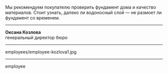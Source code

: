 Мы рекомендуем покупателю проверить фундамент дома и&nbsp;качество материалов. Стоит узнать, далеко&nbsp;ли водоносный слой&nbsp;— не&nbsp;размоет&nbsp;ли фундамент со&nbsp;временем.

----

<b>Оксана Козлова</b><br />генеральный директор бюро

----

employees/employee-kozlova1.jpg

----

employee